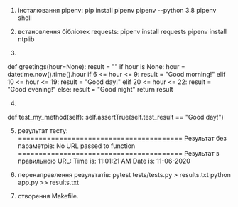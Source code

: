 1. інсталювання pipenv: 
pip install pipenv
pipenv --python 3.8
pipenv shell

2. встановлення бібліотек requests:
pipenv install requests
pipenv install ntplib

3.
def greetings(hour=None):
    result = ""
    if hour is None:
        hour = datetime.now().time().hour
    if 6 <= hour <= 9:
        result = "Good morning!"
    elif 10 <= hour <= 19:
        result = "Good day!"
    elif 20 <= hour <= 22:
        result = "Good evening!"
    else:
        result = "Good night"
    return result

4. 
def test_my_method(self):
        self.assertTrue(self.test_result == "Good day!") 

5. результат тесту:
========================================
Результат без параметрів:
No URL passed to function
========================================
Результат з правильною URL:
Time is:  11:01:21 AM
Date is:  11-06-2020

5. перенаправлення результатів:
pytest tests/tests.py > results.txt
python app.py >> results.txt

6. створення Makefile.